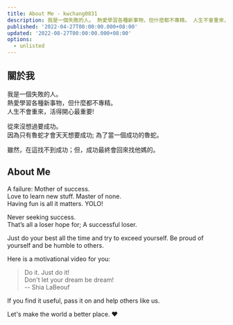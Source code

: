 ```yaml
---
title: About Me - kwchang0831
description: 我是一個失敗的人。 熱愛學習各種新事物，但什麼都不專精。 人生不會重來，活得開心最重要! 從來沒想過要成功。 因為只有魯蛇才會天天想要成功; 為了當一個成功的魯蛇。
published: '2022-04-27T00:00:00.000+08:00'
updated: '2022-08-27T00:00:00.000+08:00'
options:
  - unlisted
---
```


<script lang="ts">
  import Youtube from '$lib/components/youtube.svelte'
  import Profile from '$custom/profile.svelte'
</script>

<Profile subname="成功他媽．阿瑋" bio="{`🙈🙉🙊`}"/>

## 關於我

我是一個失敗的人。  
熱愛學習各種新事物，但什麼都不專精。  
人生不會重來，活得開心最重要!

從來沒想過要成功。  
因為只有魯蛇才會天天想要成功; 為了當一個成功的魯蛇。

雖然，在這找不到成功；但，成功最終會回來找他媽的。

## About Me

A failure: Mother of success.  
Love to learn new stuff. Master of none.  
Having fun is all it matters. YOLO!

Never seeking success.  
That’s all a loser hope for; A successful loser.

Just do your best all the time and try to exceed yourself. Be proud of yourself and be humble to others.

Here is a motivational video for you:

> Do it. Just do it!  
> Don't let your dream be dream!  
> -- Shia LaBeouf

<Youtube id="ZXsQAXx_ao0"/>

If you find it useful, pass it on and help others like us.

Let's make the world a better place. ❤️

